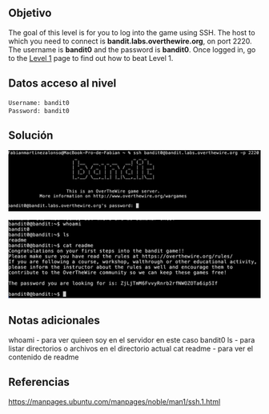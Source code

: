 ## Objetivo

The goal of this level is for you to log into the game using SSH. The host to which you need to connect is **bandit.labs.overthewire.org**, on port 2220. The username is **bandit0** and the password is **bandit0**. Once logged in, go to the [Level 1](https://overthewire.org/wargames/bandit/bandit1.html) page to find out how to beat Level 1.

## Datos  acceso al nivel
```
Username: bandit0
Password: bandit0
```
## Solución
![RetoBandit0](../imagenes/RetoBandit0(1).png)

![RetoBandit0](../imagenes/RetoBandit0(2).png)
## Notas adicionales

whoami - para ver quieen soy en el servidor en este caso bandit0
ls - para listar directorios o archivos en el directorio actual
cat readme - para ver el contenido de readme
## Referencias

https://manpages.ubuntu.com/manpages/noble/man1/ssh.1.html